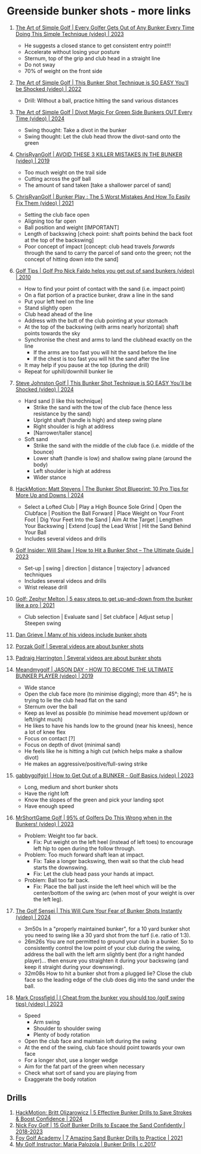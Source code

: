 # Greenside bunker shots - more links


1. [The Art of Simple Golf | Every Golfer Gets Out of Any Bunker Every Time Doing This Simple Technique (video) | 2023](https://www.youtube.com/watch?v=k4AsDHJpzu4)
   - He suggests a closed stance to get consistent entry point!!!
   - Accelerate without losing your posture
   - Sternum, top of the grip and club head in a straight line
   - Do not sway
   - 70% of weight on the front side

1. [The Art of Simple Golf | This Bunker Shot Technique is SO EASY You’ll be Shocked (video) | 2022](https://www.youtube.com/watch?v=S9zJWFUnxVA)
   - Drill: Without a ball, practice hitting the sand various distances

1. [The Art of Simple Golf | Divot Magic For Green Side Bunkers OUT Every Time (video) | 2024](https://www.youtube.com/watch?v=NJiiFZQLQaI)
   - Swing thought: Take a divot in the bunker
   - Swing thought: Let the club head throw the divot-sand onto the green

1. [ChrisRyanGolf | AVOID THESE 3 KILLER MISTAKES IN THE BUNKER (video) | 2019](https://www.youtube.com/watch?v=U_kfhg4mBZM)
   - Too much weight on the trail side
   - Cutting across the golf ball
   - The amount of sand taken [take a shallower parcel of sand]

1. [ChrisRyanGolf | Bunker Play : The 5 Worst Mistakes And How To Easily Fix Them (video) | 2021](https://www.youtube.com/watch?v=VDZapXxnnlo)
   - Setting the club face open
   - Aligning too far open
   - Ball position and weight [IMPORTANT]
   - Length of backswing [check point: shaft points behind the back foot at the top of the backswing]
   - Poor concept of impact [concept: club head travels *forwards* through the sand to carry the parcel
     of sand onto the green; not the concept of hitting down into the sand]

1. [Golf Tips | Golf Pro Nick Faldo helps you get out of sand bunkers (video) | 2010](https://www.youtube.com/watch?v=fiFDnHmCG2Y)
   - How to find your point of contact with the sand (i.e. impact point)
   - On a flat portion of a practice bunker, draw a line in the sand
   - Put your left heel on the line
   - Stand slightly open
   - Club head ahead of the line
   - Address with the butt of the club pointing at your stomach
   - At the top of the backswing (with arms nearly horizontal) shaft points towards the sky
   - Synchronise the chest and arms to land the clubhead exactly on the line
     * If the arms are too fast you will hit the sand before the line
     * If the chest is too fast you will hit the sand after the line
   - It may help if you pause at the top (during the drill)
   - Repeat for uphill/downhill bunker lie

1. [Steve Johnston Golf | This Bunker Shot Technique is SO EASY You'll be Shocked (video) | 2024](https://www.youtube.com/watch?v=Vw7kMe9Cu3Y)
   - Hard sand [I like this technique]
     * Strike the sand with the tow of the club face (hence less resistance by the sand)
     * Upright shaft (handle is high) and steep swing plane
     * Right shoulder is high at address
     * [Narrower/taller stance]
   - Soft sand
     * Strike the sand with the middle of the club face (i.e. middle of the bounce)
     * Lower shaft (handle is low) and shallow swing plane (around the body)
     * Left shoulder is high at address
     * Wider stance

1. [HackMotion: Matt Stevens | The Bunker Shot Blueprint: 10 Pro Tips for More Up and Downs | 2024](https://hackmotion.com/tips-for-bunker-shots/)
   - Select a Lofted Club | Play a High Bounce Sole Grind | Open the Clubface |
     Position the Ball Forward | Place Weight on Your Front Foot |
     Dig Your Feet Into the Sand | Aim At the Target | Lengthen Your Backswing |
     Extend [cup] the Lead Wrist | Hit the Sand Behind Your Ball
   - Includes several videos and drills

1. [Golf Insider: Will Shaw | How to Hit a Bunker Shot – The Ultimate Guide | 2023](https://golfinsideruk.com/how-to-hit-bunker-shot/)
   - Set-up | swing | direction | distance | trajectory | advanced techniques
   - Includes several videos and drills
   - Wrist release drill

1. [Golf: Zephyr Melton | 5 easy steps to get up-and-down from the bunker like a pro | 2021](https://golf.com/instruction/bunker-shots/how-to-hit-bunker-shot-five-tips/)
   - Club selection | Evaluate sand | Set clubface | Adjust setup | Steepen swing

1. [Dan Grieve | Many of his videos include bunker shots](Links_DanGrieve.md)
1. [Porzak Golf | Several videos are about bunker shots](Links_PorzakGolf.md)
1. [Padraig Harrington | Several videos are about bunker shots](Links_PadraigHarrington.md)

1. [Meandmygolf | JASON DAY - HOW TO BECOME THE ULTIMATE BUNKER PLAYER (video) | 2019](https://www.youtube.com/watch?v=Om7e1l0rDUA&t=4m18s)
   - Wide stance
   - Open the club face more (to minimise digging); more than 45°; he is trying to lie the club head flat on the sand
   - Sternum over the ball
   - Keep as level as possible (to minimise head movement up/down or left/right much)
   - He likes to have his hands low to the ground (near his knees), hence a lot of knee flex
   - Focus on contact [?]
   - Focus on depth of divot (minimal sand)
   - He feels like he is hitting a high cut (which helps make a shallow divot)
   - He makes an aggressive/positive/full-swing strike

1. [gabbygolfgirl | How to Get Out of a BUNKER - Golf Basics (video) | 2023](https://www.youtube.com/watch?v=Bzd_NS8l2bA)
   - Long, medium and short bunker shots
   - Have the right loft
   - Know the slopes of the green and pick your landing spot
   - Have enough speed

1. [MrShortGame Golf | 95% of Golfers Do This Wrong when in the Bunkers! (video) | 2023](https://www.youtube.com/watch?v=ivle23paCQk)
   - Problem: Weight too far back.
     * Fix: Put weight on the left heel (instead of left toes) to encourage left hip to open during the follow through.
   - Problem: Too much forward shaft lean at impact.
     * Fix: Take a longer backswing, then wait so that the club head starts the downswing.
     * Fix: Let the club head pass your hands at impact.
   - Problem: Ball too far back.
     * Fix: Place the ball just inside the left heel which will be the center/bottom of the swing arc (when most of your weight is over the left leg).

1. [The Golf Sensei | This Will Cure Your Fear of Bunker Shots Instantly (video) | 2024](https://www.youtube.com/watch?v=e_n5JsNeokA)
   - 3m50s In a "properly maintained bunker", for a 10 yard bunker shot you need to swing like a 30 yard shot from the turf (i.e. ratio of 1:3).
   - 26m26s You are not permitted to ground your club in a bunker. So to consistently control the low point of your club during the swing,
     address the ball with the left arm slightly bent (for a right handed player)... then ensure you straighten it during your backswing
     (and keep it straight during your downswing).
   - 32m08s How to hit a bunker shot from a plugged lie? Close the club face so the leading edge of the club does dig into the sand under the ball.

1. [Mark Crossfield | I Cheat from the bunker you should too (golf swing tips) (video) | 2023](https://www.youtube.com/watch?v=mN7AH1bJ0WM)
   - Speed
     * Arm swing
     * Shoulder to shoulder swing
     * Plenty of body rotation
   - Open the club face and maintain loft during the swing
   - At the end of the swing, club face should point towards your own face
   - For a longer shot, use a longer wedge
   - Aim for the fat part of the green when necessary
   - Check what sort of sand you are playing from
   - Exaggerate the body rotation


## Drills

1. [HackMotion: Britt Olizarowicz | 5 Effective Bunker Drills to Save Strokes & Boost Confidence | 2024](https://hackmotion.com/golf-bunker-shot-drills/)
1. [Nick Foy Golf | 15 Golf Bunker Drills to Escape the Sand Confidently | 2018-2023](https://nickfoygolf.com/golf-bunker-drills/)
1. [Foy Golf Academy | 7 Amazing Sand Bunker Drills to Practice | 2021](https://foygolfacademy.com/sand-bunker-practice-drills/)
1. [My Golf Instructor: Maria Palozola | Bunker Drills | c.2017](https://www.mygolfinstructor.com/instruction/bunkers/drills/)

